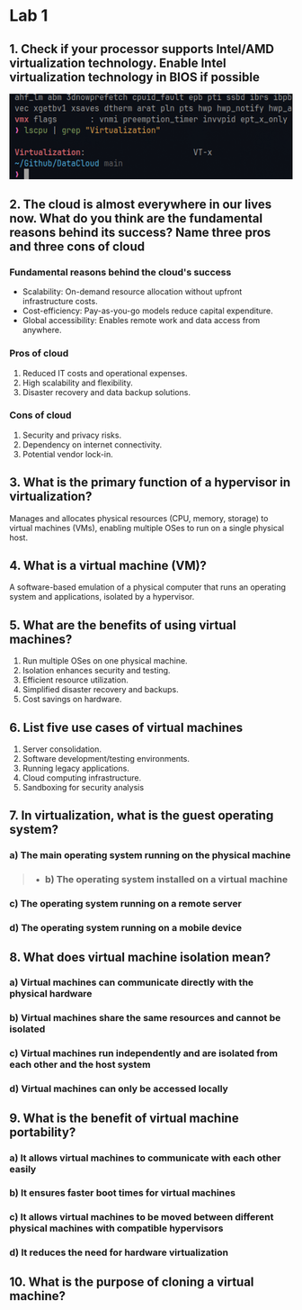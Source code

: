 # Lab 1

## 1. Check if your processor supports Intel/AMD virtualization technology. Enable Intel virtualization technology in BIOS if possible

![Virt-X enabled](./assets/Screenshots/Screenshot_2025-05-10-15-02-14_22708.png)

## 2. The cloud is almost everywhere in our lives now. What do you think are the fundamental reasons behind its success? Name three pros and three cons of cloud

### Fundamental reasons behind the cloud's success

- Scalability: On-demand resource allocation without upfront infrastructure costs.
- Cost-efficiency: Pay-as-you-go models reduce capital expenditure.
- Global accessibility: Enables remote work and data access from anywhere.

### Pros of cloud

1. Reduced IT costs and operational expenses.
2. High scalability and flexibility.
3. Disaster recovery and data backup solutions.

### Cons of cloud

1. Security and privacy risks.
2. Dependency on internet connectivity.
3. Potential vendor lock-in.

## 3. What is the primary function of a hypervisor in virtualization?

Manages and allocates physical resources (CPU, memory, storage) to virtual machines (VMs), enabling multiple OSes to run on a single physical host.

## 4. What is a virtual machine (VM)?

A software-based emulation of a physical computer that runs an operating system and applications, isolated by a hypervisor.

## 5. What are the benefits of using virtual machines?

1. Run multiple OSes on one physical machine.
2. Isolation enhances security and testing.
3. Efficient resource utilization.
4. Simplified disaster recovery and backups.
5. Cost savings on hardware.

## 6. List five use cases of virtual machines

1. Server consolidation.
2. Software development/testing environments.
3. Running legacy applications.
4. Cloud computing infrastructure.
5. Sandboxing for security analysis

## 7. In virtualization, what is the guest operating system?

### a) The main operating system running on the physical machine

> * ### b) The operating system installed on a virtual machine

### c) The operating system running on a remote server

### d) The operating system running on a mobile device

## 8. What does virtual machine isolation mean?

### a) Virtual machines can communicate directly with the physical hardware

### b) Virtual machines share the same resources and cannot be isolated

### c) Virtual machines run independently and are isolated from each other and the host system

### d) Virtual machines can only be accessed locally

## 9. What is the benefit of virtual machine portability?

### a) It allows virtual machines to communicate with each other easily

### b) It ensures faster boot times for virtual machines

### c) It allows virtual machines to be moved between different physical machines with compatible hypervisors

### d) It reduces the need for hardware virtualization

## 10. What is the purpose of cloning a virtual machine?

